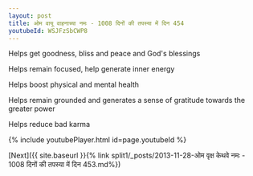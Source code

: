 ```yaml
---
layout: post
title: ओम वायू वाहनाच्या नमः - 1008 दिनों की तपस्या में दिन 454
youtubeId: WSJFzSbCWP8
---
```

 
 
Helps get goodness, bliss and peace and God's blessings
 
Helps remain focused, help generate inner energy 
 
Helps boost physical and mental health 
 
Helps remain grounded and generates a sense of gratitude towards the greater power 
 
Helps reduce bad karma
 
 
 
 


{% include youtubePlayer.html id=page.youtubeId %}
 
[Next]({{ site.baseurl }}{% link  split1/_posts/2013-11-28-ओम वृक्ष केथवे नमः - 1008 दिनों की तपस्या में दिन 453.md%})
 
